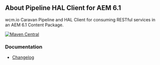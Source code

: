 ## About Pipeline HAL Client for AEM 6.1

wcm.io Caravan Pipeline and HAL Client for consuming RESTful services in an AEM 6.1 Content Package.

[![Maven Central](https://maven-badges.herokuapp.com/maven-central/io.wcm.caravan/io.wcm.caravan.packaging.pipeline-hal-client-aem61/badge.svg)](https://maven-badges.herokuapp.com/maven-central/io.wcm.caravan/io.wcm.caravan.packaging.pipeline-hal-client-aem61)


### Documentation

* [Changelog][changelog]


[changelog]: changes-report.html
